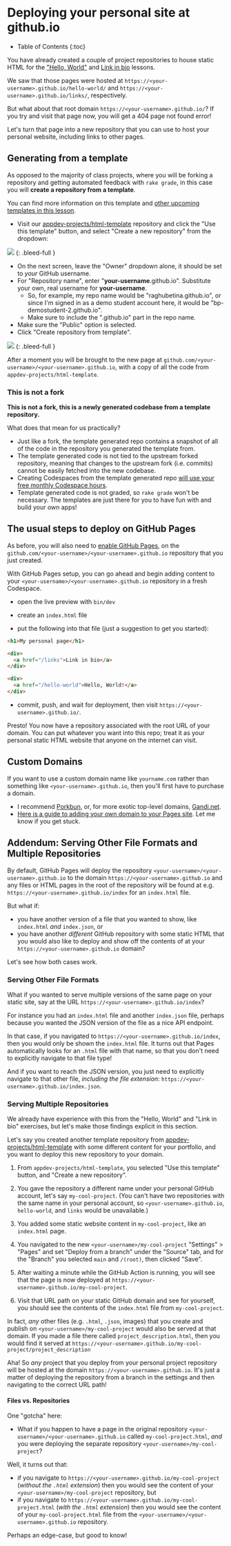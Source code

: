 # Deploying your personal site at github.io

* Table of Contents
{:toc}

You have already created a couple of project repositories to house static HTML for the ["Hello, World"](https://learn.firstdraft.com/lessons/55-hello-world) and [Link in bio](https://learn.firstdraft.com/lessons/57-linkinbio) lessons.

We saw that those pages were hosted at `https://<your-username>.github.io/hello-world/` and `https://<your-username>.github.io/links/`, respectively. 

But what about that root domain `https://<your-username>.github.io/`? If you try and visit that page now, you will get a 404 page not found error!

Let's turn that page into a new repository that you can use to host your personal website, including links to other pages.

## Generating from a template

As opposed to the majority of class projects, where you will be forking a repository and getting automated feedback with `rake grade`, in this case you will **create a repository from a template**.

You can find more information on this template and [other upcoming templates in this lesson](https://learn.firstdraft.com/lessons/60-appdev-templates). 

- Visit our [appdev-projects/html-template](https://github.com/appdev-projects/html-template) repository and click the "Use this template" button, and select "Create a new repository" from the dropdown:

<!-- ![](/assets/gh-pages-template-1.png) -->
![](https://res.cloudinary.com/dmxgp9oq2/image/upload/v1686161492/gh-pages-template-1_tlxhbl.png)
{: .bleed-full }

- On the next screen, leave the "Owner" dropdown alone, it should be set to _your_ GitHub username.
- For "Repository name", enter "**your-username**.github.io". Substitute your own, real username for **your-username**.
    - So, for example, my repo name would be "raghubetina.github.io", or since I'm signed in as a demo student account here, it would be "bp-demostudent-2.github.io".
    - Make sure to include the ".github.io" part in the repo name.
- Make sure the "Public" option is selected. 
- Click "Create repository from template".

<!-- ![](/assets/gh-pages-template-2.png) -->
![](https://res.cloudinary.com/dmxgp9oq2/image/upload/v1686161704/gh-pages-template-2_cb0m1b.png)
{: .bleed-full }

After a moment you will be brought to the new page at `github.com/<your-username>/<your-username>.github.io`, with a copy of all the code from `appdev-projects/html-template`.

### This is not a fork

**This is not a fork, this is a newly generated codebase from a template repository.**

What does that mean for us practically?

* Just like a fork, the template generated repo contains a snapshot of all of the code in the repository you generated the template from.
* The template generated code is not tied to the upstream forked repository, meaning that changes to the upstream fork (i.e. commits) cannot be easily fetched into the new codebase.
* Creating Codespaces from the template generated repo [will use your free monthly Codespace hours](https://learn.firstdraft.com/lessons/60-appdev-templates#a-note-about-codespace-hours).
* Template generated code is not graded, so `rake grade` won't be necessary. The templates are just there for you to have fun with and build your own apps!

## The usual steps to deploy on GitHub Pages

As before, you will also need to [enable GitHub Pages](https://learn.firstdraft.com/lessons/55-hello-world#enable-github-pages-deployment), on the `github.com/<your-username>/<your-username>.github.io` repository that you just created.

With GitHub Pages setup, you can go ahead and begin adding content to your `<your-username>/<your-username>.github.io` repository in a fresh Codespace.

* open the live preview with `bin/dev`

* create an `index.html` file

* put the following into that file (just a suggestion to get you started):

```html
<h1>My personal page</h1>

<div>
  <a href="/links">Link in bio</a>
</div>

<div>
  <a href="/hello-world">Hello, World!</a>
</div>
```

* commit, push, and wait for deployment, then visit `https://<your-username>.github.io/`.

Presto! You now have a repository associated with the root URL of your domain. You can put whatever you want into this repo; treat it as your personal static HTML website that anyone on the internet can visit.

## Custom Domains

If you want to use a custom domain name like `yourname.com` rather than something like `<your-username>.github.io`, then you'll first have to purchase a domain.
  - I recommend [Porkbun](https://porkbun.com/), or, for more exotic top-level domains, [Gandi.net](https://www.gandi.net/en). 
  - [Here is a guide to adding your own domain to your Pages site](https://docs.github.com/en/pages/configuring-a-custom-domain-for-your-github-pages-site/managing-a-custom-domain-for-your-github-pages-site). Let me know if you get stuck.

## Addendum: Serving Other File Formats and Multiple Repositories

By default, GitHub Pages will deploy the repository `<your-username>/<your-username>.github.io` to the domain `https://<your-username>.github.io` and any files or HTML pages in the root of the repository will be found at e.g. `https://<your-username>.github.io/index` for an `index.html` file.

But what if: 

* you have another version of a file that you wanted to show, like `index.html` _and_ `index.json`, or
* you have another _different_ GitHub repository with some static HTML that you would also like to deploy and show off the contents of at your `https://<your-username>.github.io` domain?

Let's see how both cases work.

### Serving Other File Formats

What if you wanted to serve multiple versions of the same page on your static site, say at the URL `https://<your-username>.github.io/index`? 

For instance you had an `index.html` file and another `index.json` file, perhaps because you wanted the JSON version of the file as a nice API endpoint.

In that case, if you navigated to `https://<your-username>.github.io/index`, then you would only be shown the `index.html` file. It turns out that Pages automatically looks for an `.html` file with that name, so that you don't need to explicitly navigate to that file type!

And if you want to reach the JSON version, you just need to explicitly navigate to that other file, _including the file extension_: `https://<your-username>.github.io/index.json`.

### Serving Multiple Repositories

We already have experience with this from the "Hello, World" and "Link in bio" exercises, but let's make those findings explicit in this section.

Let's say you created another template repository from [appdev-projects/html-template](https://github.com/appdev-projects/html-template) with some different content for your portfolio, and you want to deploy this new repository to your domain.

1. From `appdev-projects/html-template`, you selected "Use this template" button, and "Create a new repository".

2. You gave the repository a different name under your personal GitHub account, let's say `my-cool-project`. (You can't have two repositories with the same name in your personal account, so `<your-username>.github.io`, `hello-world`, and `links` would be unavailable.)

3. You added some static website content in `my-cool-project`, like an `index.html` page.

4. You navigated to the new `<your-username>/my-cool-project` "Settings" > "Pages" and set "Deploy from a branch" under the "Source" tab, and for the "Branch" you selected `main` and `/(root)`, then clicked "Save".

5. After waiting a minute while the GitHub Action is running, you will see that the page is now deployed at `https://<your-username>.github.io/my-cool-project`. 

6. Visit that URL path on your static GitHub domain and see for yourself, you should see the contents of the `index.html` file from `my-cool-project`. 

In fact, _any_ other files (e.g. `.html`, `.json`, images) that you create and publish on `<your-username>/my-cool-project` would also be served at that domain. If you made a file there called `project_description.html`, then you would find it served at `https://<your-username>.github.io/my-cool-project/project_description`

Aha! So _any_ project that you deploy from your personal project repository will be hosted at the domain `https://<your-username>.github.io`. It's just a matter of deploying the repository from a branch in the settings and then navigating to the correct URL path!

#### Files vs. Repositories

One "gotcha" here: 

* What if you happen to have a page in the original repository `<your-username>/<your-username>.github.io` called `my-cool-project.html`, _and_ you were deploying the separate repository `<your-username>/my-cool-project`?

Well, it turns out that:

* if you navigate to `https://<your-username>.github.io/my-cool-project` (_without the `.html` extension_) then you would see the content of your `<your-username>/my-cool-project` repository, but
* if you navigate to `https://<your-username>.github.io/my-cool-project.html` (_with the `.html` extension_) then you would see the content of your `my-cool-project.html` file from the `<your-username>/<your-username>.github.io` repository.

Perhaps an edge-case, but good to know!
